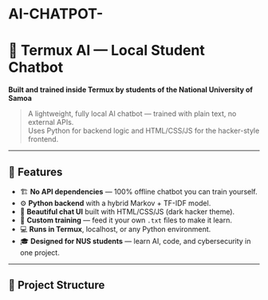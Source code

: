 # AI-CHATPOT-
# 🧠 Termux AI — Local Student Chatbot  
**Built and trained inside Termux by students of the National University of Samoa**  

> A lightweight, fully local AI chatbot — trained with plain text, no external APIs.  
> Uses Python for backend logic and HTML/CSS/JS for the hacker-style frontend.  

---

## 🚀 Features
- 🏗️ **No API dependencies** — 100% offline chatbot you can train yourself.  
- ⚙️ **Python backend** with a hybrid Markov + TF-IDF model.  
- 💬 **Beautiful chat UI** built with HTML/CSS/JS (dark hacker theme).  
- 🧾 **Custom training** — feed it your own `.txt` files to make it learn.  
- 💻 **Runs in Termux**, localhost, or any Python environment.  
- 🎓 **Designed for NUS students** — learn AI, code, and cybersecurity in one project.  

---

## 🧩 Project Structure
